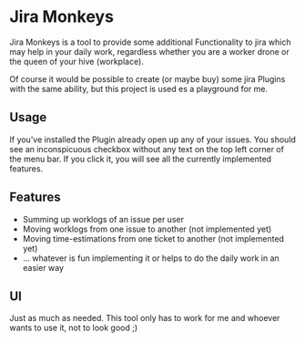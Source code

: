 Jira Monkeys
============

Jira Monkeys is a tool to provide some additional Functionality to jira which may help in your daily work, regardless whether you are a worker drone or the queen of your hive (workplace).

Of course it would be possible to create (or maybe buy) some jira Plugins with the same ability, but this project is used es a playground for me.

Usage
-----
If you've installed the Plugin already open up any of your issues. You should see an inconspicuous checkbox without any text on the top left corner of the menu bar. If you click it, you will see all the currently implemented features.

Features
--------
- Summing up worklogs of an issue per user
- Moving worklogs from one issue to another (not implemented yet)
- Moving time-estimations from one ticket to another (not implemented yet)
- ... whatever is fun implementing it or helps to do the daily work in an easier way

UI
--
Just as much as needed. This tool only has to work for me and whoever wants to use it, not to look good ;)
